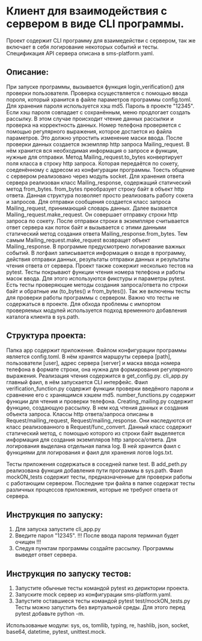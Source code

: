 # Клиент для взаимодействия с сервером в виде CLI программы. 
Проект содержит CLI программу для взаимедействи с сервером, так же включает в себя логирование некоторых событий и тесты. Спецификация API сервера описана в sms-platform.yaml. 

## Описание:

При запуске программы, вызывается функция login_verification() для проверки пользователя. Проверка осуществляется с помощью ввода пороля, который хранится в файле параметров программы config.toml. Для хранения пароля используется хэш md5. Пароль в проекте "12345".
Если хэш пароля совпадает с сохранённым, меню продлогает создать рассылку. В этом случае происходит чтение данных рассылки и проверка на корректность данных. Номер телефона проверяется с помощью регулярного выражения, которое достается из файла параметров. Это должно упростить изменение маски ввода.
После проверки данных создается экземпляр http запроса Mailing_request. В нём хранится вся необходимая информация о запросе и функции, нужные для отправки.
Метод Mailing_request.to_bytes конвертирует поля класса в строку http запроса. Которая передаётся по сокету, соеденённому с адресом из конфигурации программы. Тоесть общение с сервером реализовано через модуль socket.
Для хранения ответа сервера реализован класс Mailing_response, содержащий статический метод from_bytes. from_bytes преобразует строку байт в объект http ответа. 
Данная структура позволяет просто реализовать работу сокета и запросов.
Для отправки сообщения создается класс запроса Mailing_request, принимающий словарь данных. Далее вызвается Mailing_request.make_request. Он совершает отправку строки http запроса по сокету. После отправки строки в экземпляре считывается ответ сервера как поток байт и вызывается с этими данными статический метод создания ответа Mailing_response.from_bytes. Тем самым Mailing_request.make_request возвращет объект Mailing_response.
В программе предусмотрено логирование важных событий. В логфаил записывается информация о входе в программу, действия отправки данных, результаты отправки данных и результаты чтения ответа от сервера. 
Проект также сожержит несколько тестов на pytest. Тесты покрывают функции чтения номера телефона и работы масок ввода. Для этого используются фикстуры и параметры pytest. Есть тесты проверяющие методы создания запроса/ответа по строки байт и обратные им (to_bytes() и from_bytes()). Так же включены тесты для проверки работы программы с сервером. 
Важно что тесты не содержаться в проекте. Для обхода проблемы с импортом проверяемых модулей используется подход временного добавления каталога клиента в sys.path.

## Структура проекта:

Папка app содержит приложение.
Файлом конфигурации программы является config.toml. В нём хранятся маршруты сервера [path], пользователи [user], адрес сервера [server] и маска ввода номера телефона в формате строки, она нужна для формирования регулярного выражения. Реализация чтения содержится в get_config.py. 
cli_app.py главный фаил, в нём запускается CLI интерфейс. Фаил verification_function.py содержит функции проверки введёного пароля и сравнение его с хранящимся хэшем md5. number_functions.py содержит функции для чтения и проверки телефона. Creating_mailing.py содержит функцию, создающую рассылку. В нем код чтения данных и создания объекта запроса.
Классы http ответа/запроса описаны в Request/mailing_request, Request/mailing_response. Они наследуются от класс реализованного в Request/func_convert. Данный класс содержит статический метод, с помощью которого из строки байт выделяется информация для создания экземпляров http запроса/ответа.
Для логирования выделана отдельная папка log. В ней хранится фаил с функциями для логирования и фаил для хранения логов logs.txt.

Тесты приложения содержаться в соседней папке test.
В add_peth.py реализована функция добавления пути программы в sys.path. Фаил mockON_tests содержит тесты, предназначенные для проверки работы с работающим сервером. 
Последние три файла в папке содержат тесты различных процессов приложения, которые не требуют ответа от сервера. 

## Инструкция по запуску:

1. Для запуска запустите cli_app.py
2. Введите парол "12345". !!! После ввода пароля терминал будет очищен !!!
3. Следуя пунктам программы создайте рассылку. Программы выведет ответ сервера.
 
## Инструкция по запуску тестов:

1. Запустите обычные тесты командой pytest из дериктории проекта.
2. Запуските mock сервер из конфигурации sms-platform.yaml.
3. Запустите оставшиеся тесты командой pytest test/mockON_tests.py
Тесты можно запустить без виртуальной среды. Для этого перед pytest добавьте python -m.

Использованые модули: sys, os, tomllib, typing, re, hashlib, json, socket, base64, datetime, pytest, unittest.mock.

